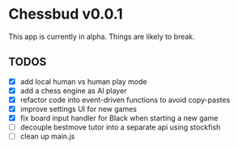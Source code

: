 # Chessbud v0.0.1
This app is currently in alpha. Things are likely to break.

## TODOS
- [x] add local human vs human play mode
- [x] add a chess engine as AI player
- [x] refactor code into event-driven functions to avoid copy-pastes
- [x] improve settings UI for new games
- [x] fix board input handler for Black when starting a new game
- [ ] decouple bestmove tutor into a separate api using stockfish
- [ ] clean up main.js